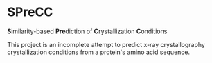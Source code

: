 # SPreCC
**S**imilarity-based **Pre**diction of **C**rystallization **C**onditions

This project is an incomplete attempt to predict x-ray crystallography crystallization conditions from a protein's amino acid sequence.
